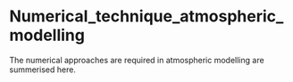 # Numerical_technique_atmospheric_modelling

The numerical approaches are required in atmospheric modelling are summerised here.
